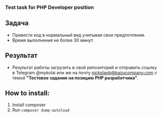### Test task for PHP Developer position
## Задача
- Привести код в нормальный вид учитывая свои предпочтения.
- Время выполнения не более 30 минут.

## Результат
- Результат работы загрузить в свой репозиторий и отправить ссылку в Telegram @mykolai или же на почту nickolayb@bazucompany.com с темой **"Тестовое задание на позицию PHP разработчика"**.


## How to install:
1. Install composer
2. Run ``composer dump-autoload``